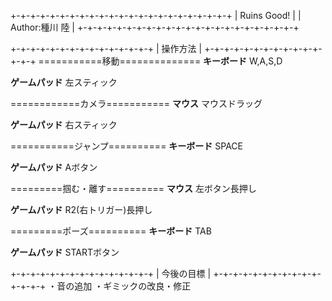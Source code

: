 +-+-+-+-+-+-+-+-+-+-+-+-+-+-+-+-+-+-+-+-+-+-+
|  Ruins Good!                              |
|  Author:種川 陸                           |
+-+-+-+-+-+-+-+-+-+-+-+-+-+-+-+-+-+-+-+-+-+-+

+-+-+-+-+-+-+-+-+-+-+-+-+-+-+
|        操作方法           |
+-+-+-+-+-+-+-+-+-+-+-+-+-+-+
===========移動==============
**キーボード**
W,A,S,D

**ゲームパッド**
左スティック

============カメラ===========
**マウス**
マウスドラッグ

**ゲームパッド**
右スティック

===========ジャンプ==========
**キーボード**
SPACE

**ゲームパッド**
Aボタン

=========掴む・離す==========
**マウス**
左ボタン長押し

**ゲームパッド**
R2(右トリガー)長押し

=========ポーズ==========
**キーボード**
TAB

**ゲームパッド**
STARTボタン


+-+-+-+-+-+-+-+-+-+-+-+-+-+-+
|        今後の目標          |
+-+-+-+-+-+-+-+-+-+-+-+-+-+-+
・音の追加
・ギミックの改良・修正

